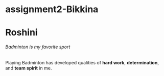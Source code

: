 # assignment2-Bikkina
# Roshini
###### Badminton is my favorite sport
  Playing Badminton has developed qualities of **hard work**, **determination**, and **team spirit** in me.